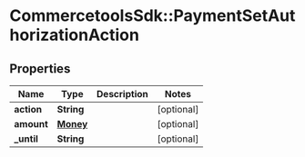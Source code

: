 # CommercetoolsSdk::PaymentSetAuthorizationAction

## Properties
Name | Type | Description | Notes
------------ | ------------- | ------------- | -------------
**action** | **String** |  | [optional] 
**amount** | [**Money**](Money.md) |  | [optional] 
**_until** | **String** |  | [optional] 

